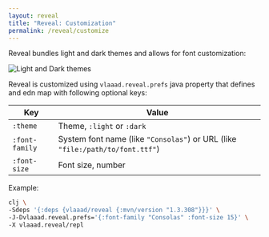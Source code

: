 ```yaml
---
layout: reveal
title: "Reveal: Customization"
permalink: /reveal/customize
---
```


Reveal bundles light and dark themes and allows for font customization:

![Light and Dark themes](/assets/reveal/customize.png)

Reveal is customized using `vlaaad.reveal.prefs` java property that defines and edn map with following optional keys:

| Key            | Value                                                                         |
|----------------|-------------------------------------------------------------------------------|
| `:theme`       | Theme, `:light` or `:dark`                                                    |
| `:font-family` | System font name (like `"Consolas"`) or URL (like `"file:/path/to/font.ttf"`) |
| `:font-size`   | Font size, number                                                             |

Example:
```sh
clj \
-Sdeps '{:deps {vlaaad/reveal {:mvn/version "1.3.308"}}}' \
-J-Dvlaaad.reveal.prefs='{:font-family "Consolas" :font-size 15}' \
-X vlaaad.reveal/repl
```
